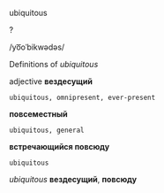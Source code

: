 ubiquitous

?

/yo͞oˈbikwədəs/

Definitions of _ubiquitous_

adjective
**вездесущий**

    ubiquitous, omnipresent, ever-present
**повсеместный**

    ubiquitous, general
**встречающийся повсюду**

    ubiquitous

_ubiquitous_
**вездесущий**, **повсюду**